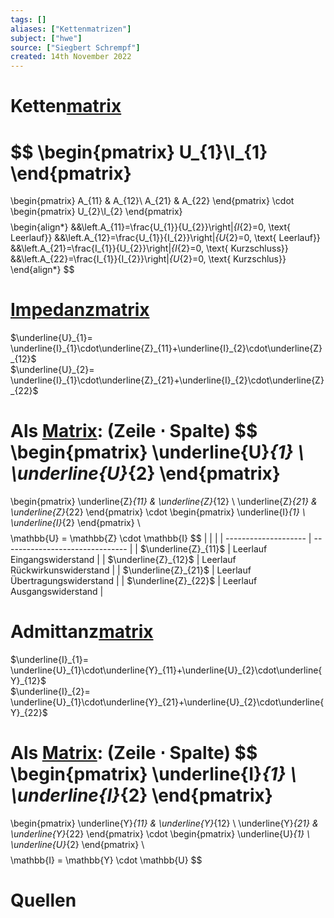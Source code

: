 ```yaml
---
tags: []
aliases: ["Kettenmatrizen"]
subject: ["hwe"]
source: ["Siegbert Schrempf"]
created: 14th November 2022
---
```


# Ketten[matrix](../Mathe/mathe%20(4)/Matrixrechnung.md)

$$
\begin{pmatrix}
U_{1}\\I_{1}
\end{pmatrix}
=
\begin{pmatrix}
A_{11} & A_{12}\\
A_{21} & A_{22}
\end{pmatrix}
\cdot
\begin{pmatrix}
U_{2}\\I_{2}
\end{pmatrix}
$$
$$
\begin{align*}
&&\left.A_{11}=\frac{U_{1}}{U_{2}}\right|_{I_{2}=0, \text{ Leerlauf}}
&&\left.A_{12}=\frac{U_{1}}{I_{2}}\right|_{U_{2}=0, \text{ Leerlauf}}
&&\left.A_{21}=\frac{I_{1}}{U_{2}}\right|_{I_{2}=0, \text{ Kurzschluss}}
&&\left.A_{22}=\frac{I_{1}}{I_{2}}\right|_{U_{2}=0, \text{ Kurzschlus}}
\end{align*}
$$

# [Impedanz](Impedanz.md)[matrix](../Mathe/mathe%20(4)/Matrixrechnung.md)

$\underline{U}_{1}= \underline{I}_{1}\cdot\underline{Z}_{11}+\underline{I}_{2}\cdot\underline{Z}_{12}$  
$\underline{U}_{2}= \underline{I}_{1}\cdot\underline{Z}_{21}+\underline{I}_{2}\cdot\underline{Z}_{22}$

Als [Matrix](../Mathe/mathe%20(4)/Matrixrechnung.md): (Zeile $\cdot$ Spalte)
$$
\begin{pmatrix}
    \underline{U}_{1} \\ 
    \underline{U}_{2}
\end{pmatrix}
=
\begin{pmatrix}
    \underline{Z}_{11} & \underline{Z}_{12} \\
    \underline{Z}_{21} & \underline{Z}_{22}
\end{pmatrix}
\cdot
\begin{pmatrix}
    \underline{I}_{1} \\ 
    \underline{I}_{2}
\end{pmatrix}
\\
$$
$$
\mathbb{U} = \mathbb{Z} \cdot \mathbb{I}
$$
|                      |                                 |
| -------------------- | ------------------------------- |
| $\underline{Z}_{11}$ | Leerlauf Eingangswiderstand     |
| $\underline{Z}_{12}$ | Leerlauf Rückwirkunswiderstand  |
| $\underline{Z}_{21}$ | Leerlauf Übertragungswiderstand |
| $\underline{Z}_{22}$ | Leerlauf Ausgangswiderstand     | 

# Admittanz[matrix](../Mathe/mathe%20(4)/Matrixrechnung.md)

$\underline{I}_{1}= \underline{U}_{1}\cdot\underline{Y}_{11}+\underline{U}_{2}\cdot\underline{Y}_{12}$  
$\underline{I}_{2}= \underline{U}_{1}\cdot\underline{Y}_{21}+\underline{U}_{2}\cdot\underline{Y}_{22}$

Als [Matrix](../Mathe/mathe%20(4)/Matrixrechnung.md): (Zeile $\cdot$ Spalte)
$$
\begin{pmatrix}
    \underline{I}_{1} \\ 
    \underline{I}_{2}
\end{pmatrix}
=
\begin{pmatrix}
    \underline{Y}_{11} & \underline{Y}_{12} \\
    \underline{Y}_{21} & \underline{Y}_{22}
\end{pmatrix}
\cdot
\begin{pmatrix}
    \underline{U}_{1} \\ 
    \underline{U}_{2}
\end{pmatrix}
\\
$$
$$
\mathbb{I} = \mathbb{Y} \cdot \mathbb{U}
$$

# Quellen